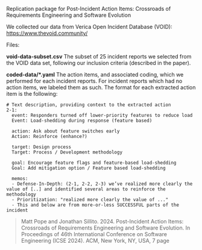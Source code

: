 Replication package for Post-Incident Action Items: Crossroads
of Requirements Engineering and Software Evolution

We collected our data from Verica Open Incident Database (VOID): https://www.thevoid.community/


Files:

**void-data-subset.csv** The subset of 25 incident reports we selected from the VOID data set, following our inclusion criteria (described in the paper).

**coded-data/*.yaml** The action items, and associated coding, which we performed for each incident reports. For incident reports which had no action items, we labeled them as such. The format for each extracted action item is the following:

```
# Text description, providing context to the extracted action
2-1:  
  event: Responders turned off lower-priority features to reduce load
  Event: Load-shedding during response (feature based)
  
  action: Ask about feature switches early
  Action: Reinforce (enhance?)
  
  target: Design process
  Target: Process / Development methodology
  
  goal: Encourage feature flags and feature-based load-shedding 
  Goal: Add mitigation option / Feature based load-shedding

  memos:
  - Defense-In-Depth: (2-1, 2-2, 2-3) we’ve realized more clearly the value of [..] and identified several areas to reinforce the methodology
  - Prioritization: "realized more clearly the value of ..." 
  - This and below are from more-or-less SUCCESSFUL parts of the incident
```





> Matt Pope and Jonathan Sillito. 2024. Post-Incident Action Items: Crossroads
of Requirements Engineering and Software Evolution. In Proceedings of 46th
International Conference on Software Engineering (ICSE 2024). ACM, New
York, NY, USA, 7 page